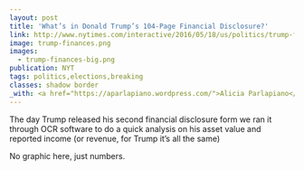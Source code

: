 ```yaml
---
layout: post
title: 'What’s in Donald Trump’s 104-Page Financial Disclosure?'
link: http://www.nytimes.com/interactive/2016/05/18/us/politics/trump-financial-disclosure.html
image: trump-finances.png
images:
  - trump-finances-big.png
publication: NYT
tags: politics,elections,breaking
classes: shadow border
_with: <a href="https://aparlapiano.wordpress.com/">Alicia Parlapiano</a> & <a href="https://twitter.com/karenyourish">Karen Yourish</a>
---
```


The day Trump released his second financial disclosure form we ran it through OCR software to do a quick analysis on his asset value and reported income (or revenue, for Trump it’s all the same)

No graphic here, just numbers.
